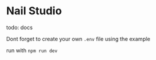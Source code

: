 # Nail Studio

todo: docs

Dont forget to create your own `.env` file using the example

run with `npm run dev`